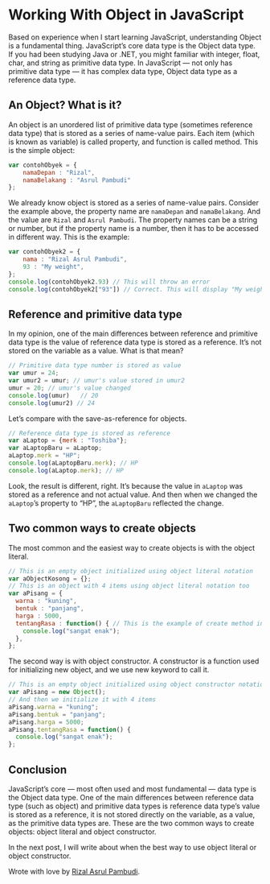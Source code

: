 # Working With Object in JavaScript
Based on experience when I start learning JavaScript, understanding Object is a fundamental thing. JavaScript’s core data type is the Object data type. If you had been studying Java or .NET, you might familiar with integer, float, char, and string as primitive data type. In JavaScript — not only has primitive data type — it has complex data type, Object data type as a reference data type.

## An Object? What is it?
An object is an unordered list of primitive data type (sometimes reference data type) that is stored as a series of name-value pairs. Each item (which is known as variable) is called property, and function is called method.
This is the simple object:
```javascript
var contohObyek = {
	namaDepan : "Rizal",
	namaBelakang : "Asrul Pambudi"
};
```
We already know object is stored as a series of name-value pairs. Consider the example above, the property name are `namaDepan` and `namaBelakang`. And the value are `Rizal` and `Asrul Pambudi`.
The property names can be a string or number, but if the property name is a number, then it has to be accessed in different way. This is the example:
```javascript
var contohObyek2 = {
    nama : "Rizal Asrul Pambudi",
    93 : "My weight",
};
console.log(contohObyek2.93) // This will throw an error
console.log(contohObyek2["93"]) // Correct. This will display "My weight"
```

## Reference and primitive data type
In my opinion, one of the main differences between reference and primitive data type is the value of reference data type is stored as a reference. It’s not stored on the variable as a value. What is that mean?
```javascript
// Primitive data type number is stored as value
var umur = 24;
var umur2 = umur; // umur's value stored in umur2
umur = 20; // umur's value changed
console.log(umur) 	// 20
console.log(umur2) // 24
```
Let’s compare with the save-as-reference for objects.
```javascript
// Reference data type is stored as reference
var aLaptop = {merk : "Toshiba"};
var aLaptopBaru	= aLaptop;
aLaptop.merk = "HP";
console.log(aLaptopBaru.merk); // HP
console.log(aLaptop.merk); // HP
```
Look, the result is different, right. It’s because the value in `aLaptop` was stored as a reference and not actual value. And then when we changed the `aLaptop`’s property to “HP”, the `aLaptopBaru` reflected the change.

## Two common ways to create objects
The most common and the easiest way to create objects is with the object literal.
```javascript
// This is an empty object initialized using object literal notation
var aObjectKosong = {};
// This is an object with 4 items using object literal notation too
var aPisang	= {
  warna : "kuning",
  bentuk : "panjang",
  harga	: 5000,
  tentangRasa : function() { // This is the example of create method in object
    console.log("sangat enak");
  },
};
```
The second way is with object constructor. A constructor is a function used for initializing new object, and we use new keyword to call it.
```javascript
// This is an empty object initialized using object constructor notation
var aPisang	= new Object();
// And then we initialize it with 4 items
aPisang.warna = "kuning";
aPisang.bentuk = "panjang";
aPisang.harga = 5000;
aPisang.tentangRasa = function() {
  console.log("sangat enak");
};
```

## Conclusion
JavaScript’s core — most often used and most fundamental — data type is the Object data type. One of the main differences between reference data type (such as object) and primitive data types is reference data type’s value is stored as a reference, it is not stored directly on the variable, as a value, as the primitive data types are. These are the two common ways to create objects: object literal and object constructor.

In the next post, I will write about when the best way to use object literal or object constructor.

Wrote with love by [Rizal Asrul Pambudi][df1].

[df1]: <https://medium.com/@rizalasrul/>
